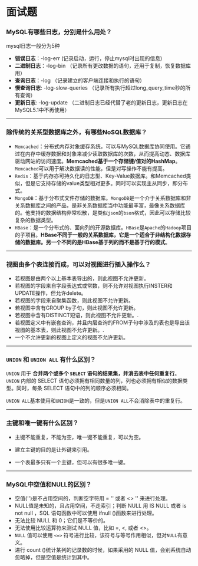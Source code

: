 # 面试题

### MySQL有哪些日志，分别是什么用处？

mysql日志一般分为5种

  - **错误日志**：-log-err (记录启动，运行，停止mysql时出现的信息)
  - **二进制日志**：-log-bin （记录所有更改数据的语句，还用于复制，恢复数据库用）
  - **查询日志**：-log （记录建立的客户端连接和执行的语句）
  - **慢查询日志**: -log-slow-queries （记录所有执行超过long_query_time秒的所有查询）
  - **更新日志**: -log-update （二进制日志已经代替了老的更新日志，更新日志在MySQL5.1中不再使用）

***

### 除传统的关系型数据库之外，有哪些NoSQL数据库？

  - `Memcached`：分布式内存对象缓存系统，可以与MySQL数据库协同使用。它通过在内存中缓存数据和对象来减少读取数据库的次数，从而提高动态、数据库驱动网站的访问速度。**Memcached基于一个存储键/值对的HashMap**。`Memcached`可以用于解决数据读的性能，但是对写操作不能有提高。
  - `Redis`：基于内存亦可持久化的日志型、Key-Value数据库。和Memcached类似，但是它支持存储的value类型相对更多。同时可以实现主从同步，即分布式。
  - `MongoDB`：基于分布式文件存储的数据库。`MongoDB`是一个介于关系数据库和非关系数据库之间的产品，是非关系数据库当中功能最丰富，最像关系数据库的。他支持的数据结构非常松散，是类似`json`的`bson`格式，因此可以存储比较复杂的数据类型。
  - `HBase`：是一个分布式的、面向列的开源数据库。`HBase`是`Apache`的`Hadoop`项目的子项目。**HBase不同于一般的关系数据库，它是一个适合于非结构化数据存储的数据库。另一个不同的是HBase基于列的而不是基于行的模式**。

***

### 视图由多个表连接而成，可以对视图进行插入操作么？

  - 若视图是由两个以上基本表导出的，则此视图不允许更新。
  - 若视图的字段来自字段表达式或常数，则不允许对视图执行INSTER和UPDATE操作，但允许delete。
  - 若视图的字段来自聚集函数，则此视图不允许更新。
  - 若视图中含有GROUP by子句，则此视图不允许更新。
  - 若视图中含有DISTINCT短语，则此视图不允许更新。.
  - 若视图定义中有嵌套查询，并且内层查询的FROM子句中涉及的表也是导出该视图的基本表，则此视图不允许更新。.
  - 一个不允许更新的视图上定义的视图不允许更新。

***

### `UNION` 和 `UNION ALL` 有什么区别？

`UNION` 用于 **合并两个或多个 `SELECT` 语句的结果集，并消去表中任何重复行**。`UNION` 内部的 SELECT 语句必须拥有相同数量的列，列也必须拥有相似的数据类型。同时，每条 SELECT 语句中的列的顺序必须相同。

`UNION ALL`基本使用和`UNION`是一致的，但是`UNION ALL`不会消除表中的重复行。

***

### 主键和唯一键有什么区别？

  - 主键不能重复，不能为空，唯一键不能重复，可以为空。
  
  - 建立主键的目的是让外键来引用。

  - 一个表最多只有一个主键，但可以有很多唯一键。

***

### MySQL中空值和NULL的区别？

  - 空值('')是不占用空间的，判断空字符用 = '' 或者 <> '' 来进行处理。
  - NULL值是未知的，且占用空间，不走索引；判断 NULL 用 IS NULL 或者 is not null ，SQL 语句函数中可以使用 ifnull ()函数来进行处理。
  - 无法比较 NULL 和 0；它们是不等价的。
  - 无法使用比较运算符来测试 NULL 值，比如 =, <, 或者 <>。
  - `NULL` 值可以使用 `<=>` 符号进行比较，该符号与等号作用相似，但对`NULL`有意义。
  - 进行 count ()统计某列的记录数的时候，如果采用的 NULL 值，会别系统自动忽略掉，但是空值是统计到其中。
